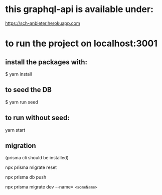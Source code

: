# this graphql-api is available under:

https://sch-anbieter.herokuapp.com

# to run the project on localhost:3001

## install the packages with:

$ yarn install

## to seed the DB

$ yarn run seed

## to run without seed:

yarn start

## migration

(prisma cli should be installed)

npx prisma migrate reset

npx prisma db push

npx prisma migrate dev --name= `<someName>`
